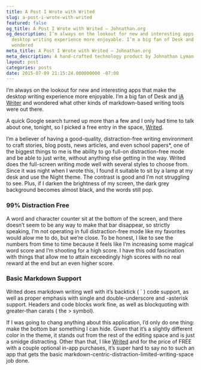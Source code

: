 ```yaml
---
title: A Post I Wrote with Writed
slug: a-post-i-wrote-with-writed
featured: false
og_title: A Post I Wrote with Writed – Johnathan.org
og_description: I’m always on the lookout for new and interesting apps that make the
  desktop writing experience more enjoyable. I’m a big fan of Desk and iA Writer and
  wondered
meta_title: A Post I Wrote with Writed – Johnathan.org
meta_description: A hand-crafted technology product by Johnathan Lyman
layout: post
categories: posts
date: 2015-07-09 21:15:24.000000000 -07:00
---
```


I’m always on the lookout for new and interesting apps that make the desktop writing experience more enjoyable. I’m a big fan of Desk and [iA Writer](http://ia.net/writer) and wondered what other kinds of markdown-based writing tools were out there.

A quick Google search turned up more than a few and I only had time to talk about one, tonight, so I picked a free entry in the space, [Writed](http://writed.io).

I’m a believer of having a good-quality, distraction-free writing environment to craft stories, blog posts, news articles, and even school papers\*, one of the biggest things to me is the ability to go full-on distraction-free mode and be able to just write, without anything else getting in the way. Writed does the full-screen writing mode well with several styles to choose from. Since it was night when I wrote this, I found it suitable to sit by a lamp at my desk and use the Night theme. The contrast is good and I’m not struggling to see. Plus, if I darken the brightness of my screen, the dark grey background becomes almost black, and the words still pop.

### 99% Distraction Free

A word and character counter sit at the bottom of the screen, and there doesn’t seem to be any way to make that bar disappear, so strictly speaking, I’m not operating in full distraction-free mode like my favorites would alow me to do, but we’re close. To be honest, I like to see the numbers from time to time because it feels like I’m increasing some magical word score and I’m shooting for a high score. I have this odd fascination with things that allow me to attain exceedingly high scores with no real reward at the end but an even higher score.

### Basic Markdown Support

Writed does markdown writing well with it’s backtick ( ` ) code support, as well as proper emphasis with single and double-underscore and -asterisk support. Headers and code blocks work fine, as well as blockquoting with greater-than carats ( the \> symbol).

If I was going to chang anything about this application, I’d only do one thing: make the bottom bar something I can hide. Given that it’s a slightly different color in the theme, it stands out from the rest of the editing space and is just a smidge distracting. Other than that, I like [Writed](http://writed.io) and for the price of FREE with a couple optional in-app purchases, it’s super hard to say no to such an app that gets the basic markdown-centric-distraction-limited-writing-space job done.

